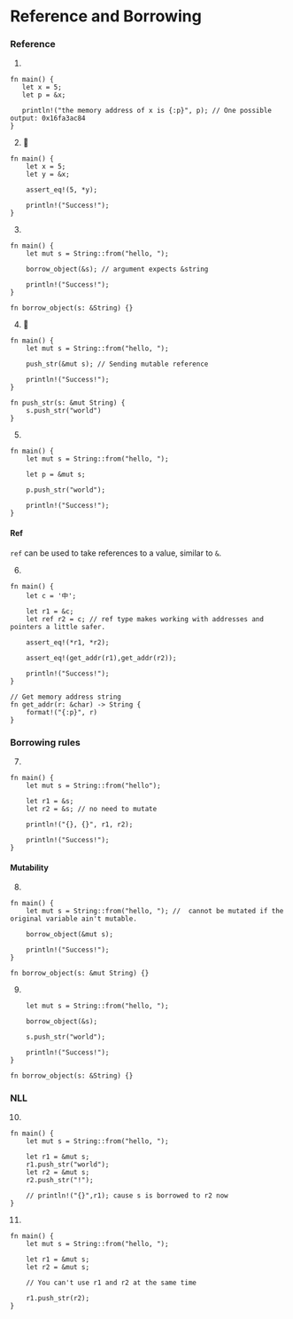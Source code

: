 # Reference and Borrowing

### Reference
1. 
```rust,editable
fn main() {
   let x = 5;
   let p = &x;

   println!("the memory address of x is {:p}", p); // One possible output: 0x16fa3ac84
}
```

2. 🌟
```rust,editable
fn main() {
    let x = 5;
    let y = &x;

    assert_eq!(5, *y);

    println!("Success!");
}
```

3. 
```rust,editable
fn main() {
    let mut s = String::from("hello, ");

    borrow_object(&s); // argument expects &string

    println!("Success!");
}

fn borrow_object(s: &String) {}
```

4. 🌟
```rust,editable
fn main() {
    let mut s = String::from("hello, ");

    push_str(&mut s); // Sending mutable reference

    println!("Success!");
}

fn push_str(s: &mut String) {
    s.push_str("world")
}
```

5.
```rust,editable
fn main() {
    let mut s = String::from("hello, ");

    let p = &mut s;
    
    p.push_str("world");

    println!("Success!");
}
```

#### Ref
`ref` can be used to take references to a value, similar to `&`.

6. 
```rust,editable
fn main() {
    let c = '中';

    let r1 = &c;
    let ref r2 = c; // ref type makes working with addresses and pointers a little safer.

    assert_eq!(*r1, *r2);
    
    assert_eq!(get_addr(r1),get_addr(r2));

    println!("Success!");
}

// Get memory address string
fn get_addr(r: &char) -> String {
    format!("{:p}", r)
}
```

### Borrowing rules
7.
```rust,editable
fn main() {
    let mut s = String::from("hello");

    let r1 = &s;
    let r2 = &s; // no need to mutate

    println!("{}, {}", r1, r2);

    println!("Success!");
}
```

#### Mutability
8.
```rust,editable
fn main() {
    let mut s = String::from("hello, "); //  cannot be mutated if the original variable ain't mutable.

    borrow_object(&mut s);

    println!("Success!");
}

fn borrow_object(s: &mut String) {}
```

9.
```rust,editable
    let mut s = String::from("hello, ");

    borrow_object(&s);
    
    s.push_str("world");

    println!("Success!");
}

fn borrow_object(s: &String) {}
```
### NLL
10. 
```rust,editable
fn main() {
    let mut s = String::from("hello, ");

    let r1 = &mut s;
    r1.push_str("world");
    let r2 = &mut s;
    r2.push_str("!");
    
    // println!("{}",r1); cause s is borrowed to r2 now
}
```

11.
```rust,editable
fn main() {
    let mut s = String::from("hello, ");

    let r1 = &mut s;
    let r2 = &mut s;

    // You can't use r1 and r2 at the same time
	
    r1.push_str(r2);
}
```
